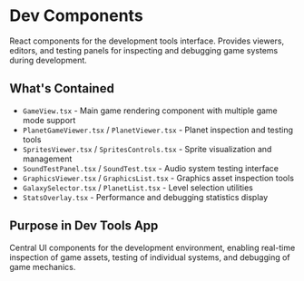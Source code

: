 # Dev Components

React components for the development tools interface. Provides viewers, editors, and testing panels for inspecting and debugging game systems during development.

## What's Contained
- `GameView.tsx` - Main game rendering component with multiple game mode support
- `PlanetGameViewer.tsx` / `PlanetViewer.tsx` - Planet inspection and testing tools
- `SpritesViewer.tsx` / `SpritesControls.tsx` - Sprite visualization and management
- `SoundTestPanel.tsx` / `SoundTest.tsx` - Audio system testing interface
- `GraphicsViewer.tsx` / `GraphicsList.tsx` - Graphics asset inspection tools
- `GalaxySelector.tsx` / `PlanetList.tsx` - Level selection utilities
- `StatsOverlay.tsx` - Performance and debugging statistics display

## Purpose in Dev Tools App
Central UI components for the development environment, enabling real-time inspection of game assets, testing of individual systems, and debugging of game mechanics.